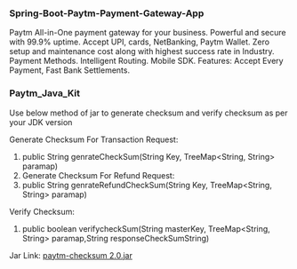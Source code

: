### Spring-Boot-Paytm-Payment-Gateway-App

Paytm All-in-One payment gateway for your business. Powerful and secure with 99.9% uptime. Accept UPI, cards, NetBanking, Paytm Wallet. Zero setup and maintenance cost along with highest success rate in Industry. Payment Methods. Intelligent Routing. Mobile SDK. Features: Accept Every Payment, Fast Bank Settlements.

### Paytm_Java_Kit

Use below method of jar to generate checksum and verify checksum as per your JDK version

Generate Checksum For Transaction Request:
1. public String genrateCheckSum(String Key, TreeMap<String, String> paramap)
2. Generate Checksum For Refund Request:
3. public String genrateRefundCheckSum(String Key, TreeMap<String, String> paramap)

Verify Checksum:
1. public boolean verifycheckSum(String masterKey, TreeMap<String, String> paramap,String responseCheckSumString)

Jar Link: [paytm-checksum 2.0.jar](https://nexus-repo.egovernments.org/nexus/content/repositories/releases/com/paytm/paytm-checksum/2.0.0/)
